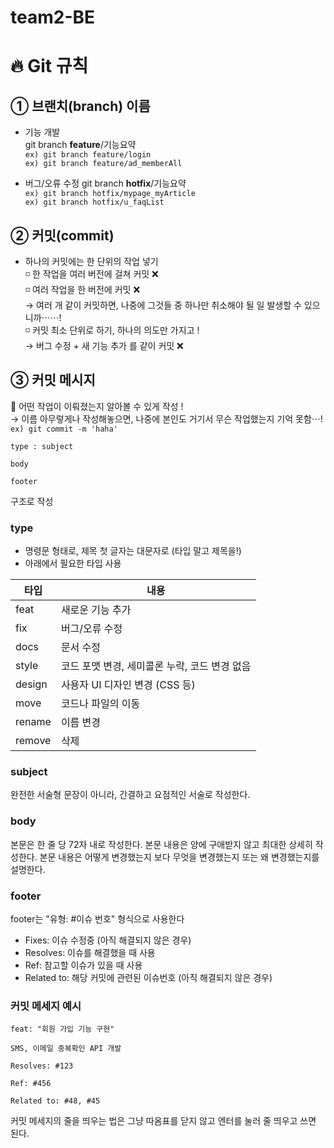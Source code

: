 # team2-BE


# 🔥 Git 규칙 

## ① 브랜치(branch) 이름 
- 기능 개발  
  git branch **feature**/기능요약  
  `ex) git branch feature/login`   
  `ex) git branch feature/ad_memberAll` 
 
- 버그/오류 수정
  git branch **hotfix**/기능요약  
  `ex) git branch hotfix/mypage_myArticle`   
  `ex) git branch hotfix/u_faqList`  

## ② 커밋(commit)
- 하나의 커밋에는 한 단위의 작업 넣기  
  ◽ 한 작업을 여러 버전에 걸쳐 커밋 ❌  
  ◽ 여러 작업을 한 버전에 커밋 ❌   
    → 여러 개 같이 커밋하면, 나중에 그것들 중 하나만 취소해야 될 일 발생할 수 있으니까⋯⋯!   
  ◽ 커밋 최소 단위로 하기, 하나의 의도만 가지고 !  
    → 버그 수정 + 새 기능 추가 를 같이 커밋 ❌ 

## ③ 커밋 메시지
🌟 어떤 작업이 이뤄졌는지 알아볼 수 있게 작성 !  
→ 이름 아무렇게나 작성해놓으면, 나중에 본인도 거기서 무슨 작업했는지 기억 못함⋯!   
`ex) git commit -m 'haha'` 

``` 
type : subject

body 

footer
``` 
구조로 작성

### type
- 명령문 형태로, 제목 첫 글자는 대문자로 (타입 말고 제목을!)
- 아래에서 필요한 타입 사용 
  
|타입|내용|
|------|------|
|feat|새로운 기능 추가|
|fix| 버그/오류 수정|
|docs| 문서 수정 |
|style| 코드 포맷 변경, 세미콜론 누락, 코드 변경 없음|
|design| 사용자 UI 디자인 변경 (CSS 등)|
|move| 코드나 파일의 이동|
|rename| 이름 변경|
|remove| 삭제|  
### subject
완전한 서술형 문장이 아니라, 간결하고 요점적인 서술로 작성한다.


### body
본문은 한 줄 당 72자 내로 작성한다.
본문 내용은 양에 구애받지 않고 최대한 상세히 작성한다.
본문 내용은 어떻게 변경했는지 보다 무엇을 변경했는지 또는 왜 변경했는지를 설명한다.

### footer
footer는 "유형: #이슈 번호" 형식으로 사용한다
- Fixes: 이슈 수정중 (아직 해결되지 않은 경우)
- Resolves: 이슈를 해결했을 때 사용
- Ref: 참고할 이슈가 있을 때 사용
- Related to: 해당 커밋에 관련된 이슈번호 (아직 해결되지 않은 경우)


### 커밋 메세지 예시 


``` 
feat: "회원 가입 기능 구현"

SMS, 이메일 중복확인 API 개발

Resolves: #123

Ref: #456

Related to: #48, #45
```  

커밋 메세지의 줄을 띄우는 법은 그냥 따옴표를 닫지 않고 엔터를 눌러 줄 띄우고 쓰면 된다.
